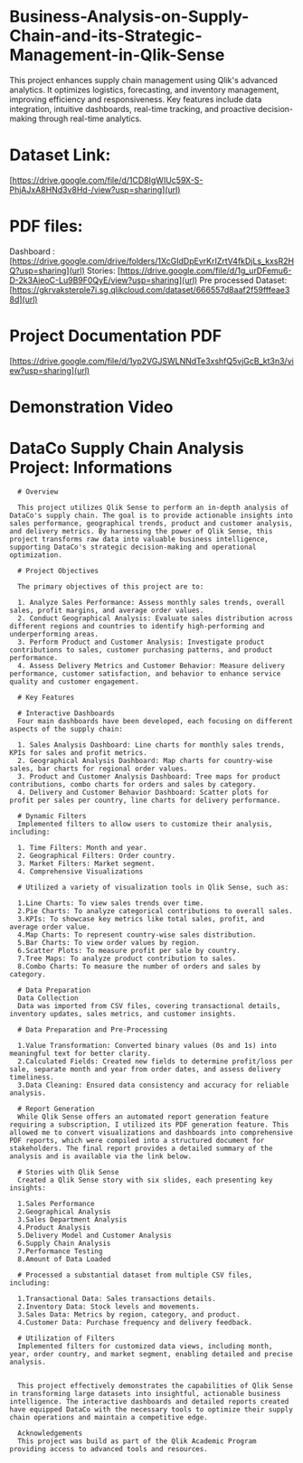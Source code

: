 # Business-Analysis-on-Supply-Chain-and-its-Strategic-Management-in-Qlik-Sense
This project enhances supply chain management using Qlik's advanced analytics. It optimizes logistics, forecasting, and inventory management, improving efficiency and responsiveness. Key features include data integration, intuitive dashboards, real-time tracking, and proactive decision-making through real-time analytics.

# Dataset Link:
[https://drive.google.com/file/d/1CD8IgWIUc59X-S-PhjAJxA8HNd3v8Hd-/view?usp=sharing](url)

# PDF files: 
Dashboard : [https://drive.google.com/drive/folders/1XcGIdDpEvrKrIZrtV4fkDjLs_kxsR2HQ?usp=sharing](url)
Stories: [https://drive.google.com/file/d/1g_urDFemu6-D-2k3AieoC-Lu9B9F0QyE/view?usp=sharing](url)
Pre processed Dataset: [https://gkrvaksterple7i.sg.qlikcloud.com/dataset/666557d8aaf2f59fffeae38d](url)

# Project Documentation PDF
[https://drive.google.com/file/d/1yp2VGJSWLNNdTe3xshfQ5vjGcB_kt3n3/view?usp=sharing](url)

# Demonstration Video
[](url)



# DataCo Supply Chain Analysis Project: Informations

      # Overview
      
      This project utilizes Qlik Sense to perform an in-depth analysis of DataCo's supply chain. The goal is to provide actionable insights into sales performance, geographical trends, product and customer analysis, and delivery metrics. By harnessing the power of Qlik Sense, this project transforms raw data into valuable business intelligence, supporting DataCo's strategic decision-making and operational optimization.
      
      # Project Objectives
      
      The primary objectives of this project are to:
      
      1. Analyze Sales Performance: Assess monthly sales trends, overall sales, profit margins, and average order values.
      2. Conduct Geographical Analysis: Evaluate sales distribution across different regions and countries to identify high-performing and underperforming areas.
      3. Perform Product and Customer Analysis: Investigate product contributions to sales, customer purchasing patterns, and product performance.
      4. Assess Delivery Metrics and Customer Behavior: Measure delivery performance, customer satisfaction, and behavior to enhance service quality and customer engagement.
      
      # Key Features
      
      # Interactive Dashboards
      Four main dashboards have been developed, each focusing on different aspects of the supply chain:
      
      1. Sales Analysis Dashboard: Line charts for monthly sales trends, KPIs for sales and profit metrics.
      2. Geographical Analysis Dashboard: Map charts for country-wise sales, bar charts for regional order values.
      3. Product and Customer Analysis Dashboard: Tree maps for product contributions, combo charts for orders and sales by category.
      4. Delivery and Customer Behavior Dashboard: Scatter plots for profit per sales per country, line charts for delivery performance.
      
      # Dynamic Filters
      Implemented filters to allow users to customize their analysis, including:
      
      1. Time Filters: Month and year.
      2. Geographical Filters: Order country.
      3. Market Filters: Market segment.
      4. Comprehensive Visualizations
      
      # Utilized a variety of visualization tools in Qlik Sense, such as:
      
      1.Line Charts: To view sales trends over time.
      2.Pie Charts: To analyze categorical contributions to overall sales.
      3.KPIs: To showcase key metrics like total sales, profit, and average order value.
      4.Map Charts: To represent country-wise sales distribution.
      5.Bar Charts: To view order values by region.
      6.Scatter Plots: To measure profit per sale by country.
      7.Tree Maps: To analyze product contribution to sales.
      8.Combo Charts: To measure the number of orders and sales by category.
      
      # Data Preparation
      Data Collection
      Data was imported from CSV files, covering transactional details, inventory updates, sales metrics, and customer insights.
      
      # Data Preparation and Pre-Processing
      
      1.Value Transformation: Converted binary values (0s and 1s) into meaningful text for better clarity.
      2.Calculated Fields: Created new fields to determine profit/loss per sale, separate month and year from order dates, and assess delivery timeliness.
      3.Data Cleaning: Ensured data consistency and accuracy for reliable analysis.
      
      # Report Generation
      While Qlik Sense offers an automated report generation feature requiring a subscription, I utilized its PDF generation feature. This allowed me to convert visualizations and dashboards into comprehensive PDF reports, which were compiled into a structured document for stakeholders. The final report provides a detailed summary of the analysis and is available via the link below.
      
      # Stories with Qlik Sense
      Created a Qlik Sense story with six slides, each presenting key insights:
      
      1.Sales Performance
      2.Geographical Analysis
      3.Sales Department Analysis
      4.Product Analysis
      5.Delivery Model and Customer Analysis
      6.Supply Chain Analysis
      7.Performance Testing
      8.Amount of Data Loaded
      
      # Processed a substantial dataset from multiple CSV files, including:
      
      1.Transactional Data: Sales transactions details.
      2.Inventory Data: Stock levels and movements.
      3.Sales Data: Metrics by region, category, and product.
      4.Customer Data: Purchase frequency and delivery feedback.
      
      # Utilization of Filters
      Implemented filters for customized data views, including month, year, order country, and market segment, enabling detailed and precise analysis.
      
      
      This project effectively demonstrates the capabilities of Qlik Sense in transforming large datasets into insightful, actionable business intelligence. The interactive dashboards and detailed reports created have equipped DataCo with the necessary tools to optimize their supply chain operations and maintain a competitive edge.
      
      Acknowledgements
      This project was build as part of the Qlik Academic Program providing access to advanced tools and resources.
